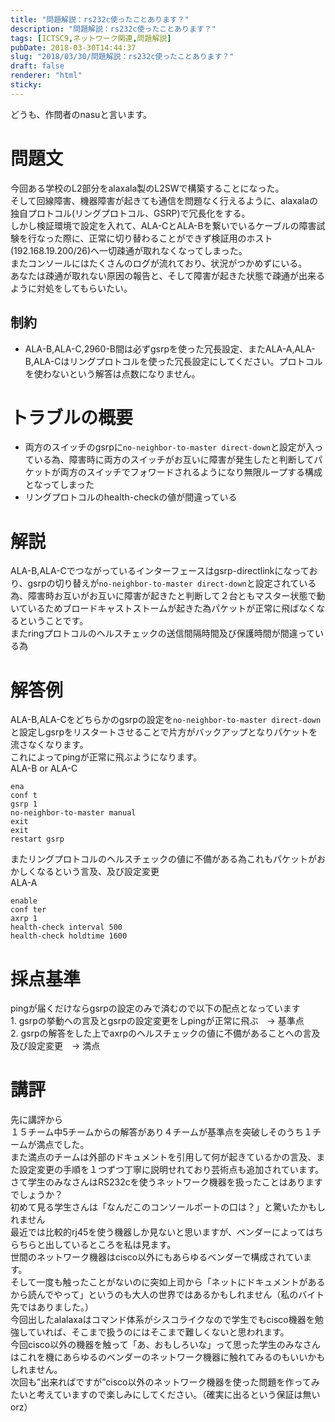 ```yaml
---
title: "問題解説：rs232c使ったことあります？"
description: "問題解説：rs232c使ったことあります？"
tags: [ICTSC9,ネットワーク関連,問題解説]
pubDate: 2018-03-30T14:44:37
slug: "2018/03/30/問題解説：rs232c使ったことあります？"
draft: false
renderer: "html"
sticky: 
---
```


<p>どうも、作問者のnasuと言います。</p>
<h1>問題文</h1>
<p>今回ある学校のL2部分をalaxala製のL2SWで構築することになった。<br />
そして回線障害、機器障害が起きても通信を問題なく行えるように、alaxalaの独自プロトコル(リングプロトコル、GSRP)で冗長化をする。<br />
しかし検証環境で設定を入れて、ALA-CとALA-Bを繋いでいるケーブルの障害試験を行なった際に、正常に切り替わることができず検証用のホスト(192.168.19.200/26)へ一切疎通が取れなくなってしまった。<br />
またコンソールにはたくさんのログが流れており、状況がつかめずにいる。<br />
あなたは疎通が取れない原因の報告と、そして障害が起きた状態で疎通が出来るように対処をしてもらいたい。</p>
<h2>制約</h2>
<ul>
<li>ALA-B,ALA-C,2960-B間は必ずgsrpを使った冗長設定、またALA-A,ALA-B,ALA-Cはリングプロトコルを使った冗長設定にしてください。プロトコルを使わないという解答は点数になりません。</li>
</ul>
<h1>トラブルの概要</h1>
<ul>
<li>両方のスイッチのgsrpに<code>no-neighbor-to-master direct-down</code>と設定が入っている為、障害時に両方のスイッチがお互いに障害が発生したと判断してパケットが両方のスイッチでフォワードされるようになり無限ループする構成となってしまった</li>
<li>リングプロトコルのhealth-checkの値が間違っている</li>
</ul>
<h1>解説</h1>
<p>ALA-B,ALA-Cでつながっているインターフェースはgsrp-directlinkになっており、gsrpの切り替えが<code>no-neighbor-to-master direct-down</code>と設定されている為、障害時お互いがお互いに障害が起きたと判断して２台ともマスター状態で動いているためブロードキャストストームが起きた為パケットが正常に飛ばなくなるということです。<br />
またringプロトコルのヘルスチェックの送信間隔時間及び保護時間が間違っている為</p>
<h1>解答例</h1>
<p>ALA-B,ALA-Cをどちらかのgsrpの設定を<code>no-neighbor-to-master direct-down</code>と設定しgsrpをリスタートさせることで片方がバックアップとなりパケットを流さなくなります。<br />
これによってpingが正常に飛ぶようになります。<br />
ALA-B or ALA-C</p>
<pre class="brush: plain; title: ; title: ; notranslate" title=""><code>ena
conf t
gsrp 1
no-neighbor-to-master manual
exit
exit
restart gsrp</code></pre>
<p>またリングプロトコルのヘルスチェックの値に不備がある為これもパケットがおかしくなるという言及、及び設定変更<br />
ALA-A</p>
<pre class="brush: plain; title: ; title: ; notranslate" title=""><code>enable
conf ter
axrp 1
health-check interval 500
health-check holdtime 1600</code></pre>
<h1>採点基準</h1>
<p>pingが届くだけならgsrpの設定のみで済むので以下の配点となっています<br />
1. gsrpの挙動への言及とgsrpの設定変更をしpingが正常に飛ぶ　→ 基準点<br />
2. gsrpの解答をした上でaxrpのヘルスチェックの値に不備があることへの言及及び設定変更　→ 満点</p>
<h1>講評</h1>
<p>先に講評から<br />
１５チーム中5チームからの解答があり４チームが基準点を突破しそのうち１チームが満点でした。<br />
また満点のチームは外部のドキュメントを引用して何が起きているかの言及、また設定変更の手順を１つずつ丁寧に説明せれており芸術点も追加されています。<br />
さて学生のみなさんはRS232cを使うネットワーク機器を扱ったことはありますでしょうか？<br />
初めて見る学生さんは「なんだこのコンソールポートの口は？」と驚いたかもしれません<br />
最近では比較的rj45を使う機器しか見ないと思いますが、ベンダーによってはちらちらと出しているところを私は見ます。<br />
世間のネットワーク機器はcisco以外にもあらゆるベンダーで構成されています。<br />
そして一度も触ったことがないのに突如上司から「ネットにドキュメントがあるから読んでやって」というのも大人の世界ではあるかもしれません（私のバイト先ではありました。）<br />
今回出したalalaxaはコマンド体系がシスコライクなので学生でもcisco機器を勉強していれば、そこまで扱うのにはそこまで難しくないと思われます。<br />
今回cisco以外の機器を触って「あ、おもしろいな」って思った学生のみなさんはこれを機にあらゆるのベンダーのネットワーク機器に触れてみるのもいいかもしれません。<br />
次回も&#8221;出来ればですが&#8221;cisco以外のネットワーク機器を使った問題を作ってみたいと考えていますので楽しみにしてください。（確実に出るという保証は無いorz）</p>
